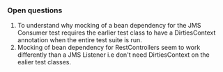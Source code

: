 ### Open questions
1. To understand why mocking of a bean dependency for the JMS Consumer test requires the earlier
test class to have a DirtiesContext annotation when the entire test suite is run. 
2. Mocking of bean dependency for RestControllers seem to work differently than a JMS Listener i.e don't 
need DirtiesContext on the ealier test classes.

